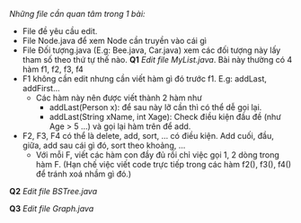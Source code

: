*Những file cần quan tâm trong 1 bài:* 
- File đề yêu cầu edit. 
- File Node.java để xem Node cần truyền vào cái gì
- File Đối tượng.java (E.g: Bee.java, Car.java) xem các đối tượng này lấy tham số theo thứ tự thế nào. 
**Q1** 
*Edit file MyList.java*. 
Bài này thường có 4 hàm f1, f2, f3, f4 
- F1 không cần edit nhưng cần viết hàm gì đó trước f1. E.g: addLast, addFirst...
	- Các hàm này nên được viết thành 2 hàm như 
		- addLast(Person x): để sau này lỡ cần thì có thể dễ gọi lại. 
		- addLast(String xName, int Xage): Check điều kiện đầu đề (như Age > 5 ...) và gọi lại hàm trên để add.  
- F2, F3, F4 có thể là delete, add, sort, ... có điều kiện. Add cuối, đầu, giữa, add sau cái gì đó, sort theo khoảng, ...
	- Với mỗi F, viết các hàm con đầy đủ rồi chỉ việc gọi 1, 2 dòng trong hàm F. (Hạn chế việc viết code trực tiếp trong các hàm f2(), f3(), f4() để tránh xoá nhầm gì đó.)	


**Q2**
*Edit file BSTree.java*

**Q3** 
*Edit file Graph.java*